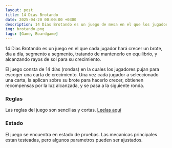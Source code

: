 ```yaml
---
layout: post
title: 14 Dias Brotando
date: 2025-04-20 00:00:00 +0300
description: 14 Dias Brotando es un juego de mesa en el que los jugadores deben hacer crecer un brote, persiguiendo rayos de luz para alimentarlo. Brotando es un juego facil de aprender, y rápido de jugar, cuyo nivel de competitividad depende de los jugadores.
img: brotando.png 
tags: [Game, Boardgame]
---
```


14 Dias Brotando es un juego en el que cada jugador hará crecer un brote, día a día, segmento a segmento, tratando de mantenerlo en equilibrio, y alcanzando rayos de sol para su crecimiento.

El juego consta de 14 días (rondas) en la cuales los jugadores pujan para escoger una carta de crecimiento. Una vez cada jugador a seleccionado una carta, la aplican sobre su brote para hacerlo crecer, obtienen recompensas por la luz alcanzada, y se pasa a la siguiente ronda.


### Reglas

Las reglas del juego son sencillas y cortas. [Leelas aquí]({{site.baseurl}}/assets/docs/14_Dias_Brotando___Rule_Book.pdf)


### Estado

El juego se encuentra en estado de pruebas. Las mecanicas principales estan testeadas, pero algunos parametros pueden ser ajustados.

